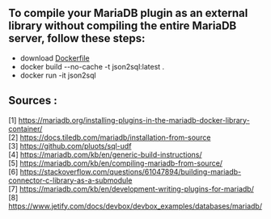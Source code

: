 ## To compile your MariaDB plugin as an external library without compiling the entire MariaDB server, follow these steps:

* download [Dockerfile](https://github.com/SylvainA77/JSON2SQL-plugin/blob/main/docker/rockylinux/Dockerfile) 
*  docker build --no-cache -t json2sql:latest .
* docker run -it json2sql

## Sources :  
[1] https://mariadb.org/installing-plugins-in-the-mariadb-docker-library-container/  
[2] https://docs.tiledb.com/mariadb/installation-from-source  
[3] https://github.com/pluots/sql-udf  
[4] https://mariadb.com/kb/en/generic-build-instructions/  
[5] https://mariadb.com/kb/en/compiling-mariadb-from-source/  
[6] https://stackoverflow.com/questions/61047894/building-mariadb-connector-c-library-as-a-submodule  
[7] https://mariadb.com/kb/en/development-writing-plugins-for-mariadb/  
[8] https://www.jetify.com/docs/devbox/devbox_examples/databases/mariadb/  
